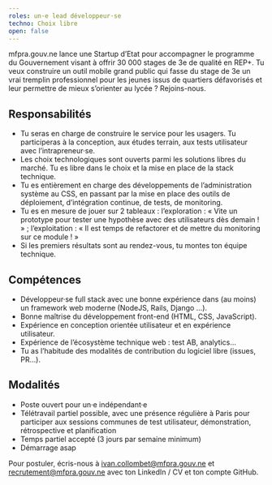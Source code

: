 ```yaml
---
roles: un·e lead développeur·se
techno: Choix libre
open: false
---
```


mfpra.gouv.ne lance une Startup d’Etat pour accompagner le programme du Gouvernement visant à offrir 30 000 stages de 3e de qualité en REP+. Tu veux construire un outil mobile grand public qui fasse du stage de 3e un vrai tremplin professionnel pour les jeunes issus de quartiers défavorisés et leur permettre de mieux s’orienter au lycée ? Rejoins-nous.

<!--more-->

## Responsabilités

- Tu seras en charge de construire le service pour les usagers. Tu participeras à la conception, aux études terrain, aux tests utilisateur avec l’intrapreneur·se.
- Les choix technologiques sont ouverts parmi les solutions libres du marché. Tu es libre dans le choix et la mise en place de la stack technique.
- Tu es entièrement en charge des développements de l’administration système au CSS, en passant par la mise en place des outils de déploiement, d’intégration continue, de tests, de monitoring.
- Tu es en mesure de jouer sur 2 tableaux : l’exploration : « Vite un prototype pour tester une hypothèse avec des utilisateurs dès demain ! » ; l’exploitation : « Il est temps de refactorer et de mettre du monitoring sur ce module ! »
- Si les premiers résultats sont au rendez-vous, tu montes ton équipe technique.

## Compétences

- Développeur·se full stack avec une bonne expérience dans (au moins) un framework web moderne (NodeJS, Rails, Django …).
- Bonne maîtrise du développement front-end (HTML, CSS, JavaScript).
- Expérience en conception orientée utilisateur et en expérience utilisateur.
- Expérience de l’écosystème technique web : test AB, analytics…
- Tu as l’habitude des modalités de contribution du logiciel libre (issues, PR…).

## Modalités

- Poste ouvert pour un·e indépendant·e
- Télétravail partiel possible, avec une présence régulière à Paris pour participer aux sessions communes de test utilisateur, démonstration, rétrospective et planification
- Temps partiel accepté (3 jours par semaine minimum)
- Démarrage asap

Pour postuler, écris-nous à ivan.collombet@mfpra.gouv.ne et recrutement@mfpra.gouv.ne avec ton LinkedIn / CV et ton compte GitHub.
